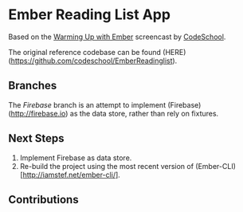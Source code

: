 # Ember Reading List App

Based on the [Warming Up with Ember](https://www.codeschool.com/code_tv/soup-to-bits-warming-up-with-ember) screencast by [CodeSchool](http://codeschool.com).

The original reference codebase can be found (HERE)(https://github.com/codeschool/EmberReadinglist).

## Branches

The *Firebase* branch is an attempt to implement (Firebase)(http://firebase.io) as the data store, rather than rely on fixtures.

## Next Steps

1. Implement Firebase as data store.
2. Re-build the project using the most recent version of (Ember-CLI)[http://iamstef.net/ember-cli/].

## Contributions
